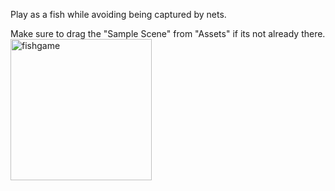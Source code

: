 Play as a fish while avoiding being captured by nets.

Make sure to drag the "Sample Scene" from "Assets" if its not already there.
<img width="226" alt="fishgame" src="https://github.com/Jeff5622/Fish-Game/assets/69665433/021a1601-09eb-413a-a14a-302775d3923f">
